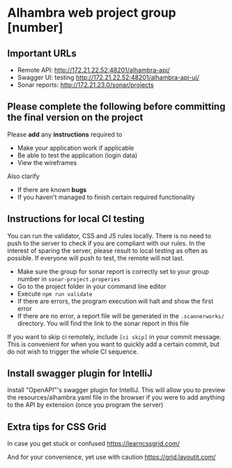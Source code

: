 # Alhambra web project group [number]

## Important URLs  
* Remote API: http://172.21.22.52:48201/alhambra-api/
* Swagger UI: testing http://172.21.22.52:48201/alhambra-api-ui/
* Sonar reports: http://172.21.23.0/sonar/projects

## Please complete the following before committing the final version on the project
Please **add** any **instructions** required to 
* Make your application work if applicable 
* Be able to test the application (login data)
* View the wireframes

Also clarify
* If there are known **bugs**
* If you haven't managed to finish certain required functionality

## Instructions for local CI testing
You can run the validator, CSS and JS rules locally. There is no need to push to the server to check if you are compliant with our rules. In the interest of sparing the server, please result to local testing as often as possible. If everyone will push to test, the remote will not last. 

* Make sure the group for sonar report is correctly set to your group number in ``sonar-project.properies``
* Go to the project folder in your command line editor 
* Execute `npm run validate`
* If there are errors, the program execution will halt and show the first error
* If there are no error, a report file will be generated in the `.scannerworks/` directory. You will find the link to the sonar report in this file 

If you want to skip ci remotely, include `[ci skip]` in your commit message. 
This is convenient for when you want to quickly add a certain commit, but do not wish to trigger the whole CI sequence. 

## Install swagger plugin for IntelliJ
Install "OpenAPI"'s swagger plugin for IntelliJ. This will allow you to preview the resources/alhambra.yaml file in the browser if you were to add anything to the API by extension (once you program the server)

## Extra tips for CSS Grid
In case you get stuck or confused 
https://learncssgrid.com/

And for your convenience, yet use with caution
https://grid.layoutit.com/ 